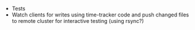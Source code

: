 - Tests
- Watch clients for writes using time-tracker code and push changed files to remote cluster for interactive testing (using rsync?)
